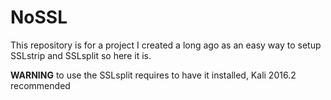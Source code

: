 # NoSSL

This repository is for a project I created a long ago as an easy way to setup SSLstrip and SSLsplit so here it is.

**WARNING** to use the SSLsplit requires to have it installed, Kali 2016.2 recommended

